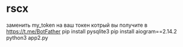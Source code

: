 # rscx
заменить my_token на ваш токен котрый вы получите в https://t.me/BotFather pip install pysqlite3 pip install aiogram==2.14.2 python3 app2.py
